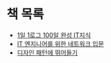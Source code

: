 # 책 목록
- [1일 1로그 100일 완성 IT지식](1일%201로그%20100일%20완성%20IT지식/README.md)
- [IT 엔지니어를 위한 네트워크 입문](IT%20엔지니어를%20위한%20네트워크%20입문/README.md)
- [디자인 패턴에 뛰어들기](디자인%20패턴에%20뛰어들기/README.md)
